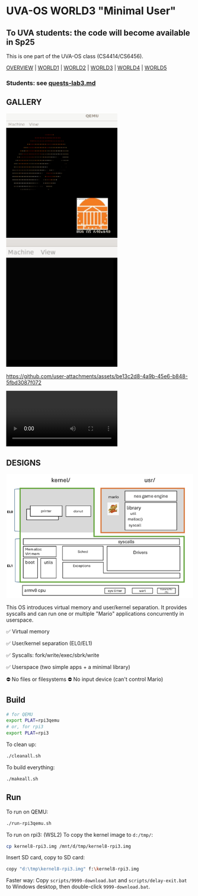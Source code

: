 # UVA-OS WORLD3 "Minimal User" 
## To UVA students: the code will become available in Sp25

This is one part of the UVA-OS class (CS4414/CS6456). 

[OVERVIEW](https://github.com/fxlin/cs4414-main) |
[WORLD1](https://github.com/fxlin/uva-os-world1) |
[WORLD2](https://github.com/fxlin/uva-os-world2) |
[WORLD3](https://github.com/fxlin/uva-os-world3) |
[WORLD4](https://github.com/fxlin/uva-os-world4) |
[WORLD5](https://github.com/fxlin/uva-os-world5) 

### Students: see [quests-lab3.md](quests-lab3.md)

## GALLERY

<img src="donut-user.gif" alt="description" width="300">

<img src="mario.gif" alt="description" width="300">

https://github.com/user-attachments/assets/be13c2d8-4a9b-45e6-b848-5fbd3087f072

<video controls src="mario lab3 scr.mp4" title="Title"></video>

## DESIGNS

![alt text](image.png)

This OS introduces virtual memory and user/kernel separation. It provides syscalls and can run one or multiple "Mario" applications concurrently in userspace.

✅ Virtual memory 

✅ User/kernel separation (EL0/EL1)


✅ Syscalls: fork/write/exec/sbrk/write

✅ Userspace (two simple apps + a minimal library)

⛔ No files or filesystems
⛔ No input device (can't control Mario)


## Build

```sh
# for QEMU
export PLAT=rpi3qemu
# or, for rpi3
export PLAT=rpi3
```

To clean up:
```sh
./cleanall.sh
```

To build everything:
```sh
./makeall.sh
```

## Run

To run on QEMU:
```sh
./run-rpi3qemu.sh
```

To run on rpi3:
(WSL2) To copy the kernel image to `d:/tmp/`:
```sh
cp kernel8-rpi3.img /mnt/d/tmp/kernel8-rpi3.img
```

Insert SD card, copy to SD card:
```sh
copy "d:\tmp\kernel8-rpi3.img" f:\kernel8-rpi3.img
```

Faster way:
Copy `scripts/9999-download.bat` and `scripts/delay-exit.bat` to Windows desktop, then double-click `9999-download.bat`.

